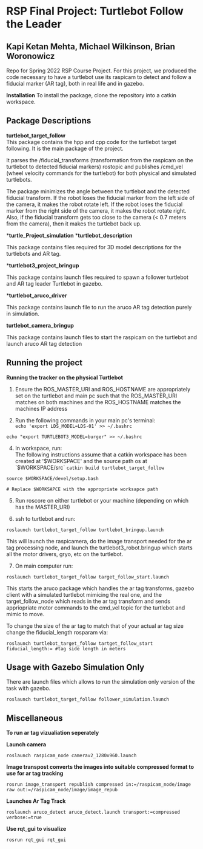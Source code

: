# RSP Final Project: Turtlebot Follow the Leader
Kapi Ketan Mehta, Michael Wilkinson, Brian Woronowicz
------------------------------------------------
Repo for Spring 2022 RSP Course Project.
For this project, we produced the code necessary to have a turtlebot use its raspicam to detect and follow a fiducial marker (AR tag), both in real life and in gazebo. 

__Installation__
To install the package, clone the repository into a catkin workspace.

__Package Descriptions__
------------------------------------------------
__turtlebot_target_follow__  
This package contains the hpp and cpp code for the turtlebot target following. It is the main package of the project.  
	
It parses the /fiducial_transforms (transformation from the raspicam on the turtlebot to detected fiducial markers) rostopic and publishes /cmd_vel (wheel velocity commands for the turtlebot) for both physical and simulated turtlebots.   
	
The package minimizes the angle between the turtlebot and the detected fiducial transform. If the robot loses the fiducial marker from the left side of the camera, it makes the robot rotate left. If the robot loses the fiducial marker from the right side of the camera, it makes the robot rotate right. Also, if the fiducial transform gets too close to the camera (< 0.7 meters from the camera), then it makes the turtlebot back up.  
	
	
*__turtle_Project_simulation__
 *__turtlebot_description__  

This package contains files required for 3D model descriptions for the turtlebots and AR tag.  
	
 *__turtlebot3_project_bringup__  

This package contains launch files required to spawn a follower turtlebot and AR tag leader Turtlebot in gazebo.  
	
 *__turtlebot_aruco_driver__  

This package contains launch file to run the aruco AR tag detection purely in simulation.  
	

__turtlebot_camera_bringup__  

This package contains launch files to start the raspicam on the turtlebot and launch aruco AR tag detection




__Running the project__
------------------------------------------------

__Running the tracker on the physical Turtlebot__
1. Ensure the ROS_MASTER_URI and ROS_HOSTNAME are appropriately set on the turtlebot and main pc such that the ROS_MASTER_URI matches on both machines and the ROS_HOSTNAME matches the machines IP address

2. Run the following commands in your main pc's terminal:  
```echo 'export LDS_MODEL=LDS-01' >> ~/.bashrc```
	
```echo "export TURTLEBOT3_MODEL=burger" >> ~/.bashrc```
	
4. In workspace, run:  
The following instructions assume that a catkin workspace has been created at '$WORKSPACE' and the source path os at `$WORKSPACE/src`
```catkin build turtlebot_target_follow```  
	
```
source $WORKSPACE/devel/setup.bash

# Replace $WORKSAPCE with the appropriate worksapce path
```

5.  Run roscore on either turtlebot or your machine (depending on which has the MASTER_URI)

6. ssh to turtlebot and run:  
	
```roslaunch turtlebot_target_follow turtlebot_bringup.launch```

This will launch the raspicamera, do the image transport needed for the ar tag processing node, and launch the turtlebot3_robot.bringup which starts all the motor drivers, gryo, etc on the turtlebot. 

7. On main computer run:  
	
```roslaunch turtlebot_target_follow target_follow_start.launch```

This starts the aruco package which handles the ar tag transforms, gazebo client with a simulated turtlebot mimicing the real one, and the target_follow_node which reads in the ar tag transform and sends appriopriate motor commands to the cmd_vel topic for the turtlebot and mimic to move.

To change the size of the ar tag to match that of your actual ar tag size change the fiducial_length rosparam via:  
	
```roslaunch turtlebot_target_follow tartget_follow_start fiducial_length:= #tag side length in meters```
  
__Usage with Gazebo Simulation Only__
-----------------------------------------------

There are launch files which allows to run the simulation only version of the task with gazebo.
	
```roslaunch turtlebot_target_follow follower_simulation.launch```

__Miscellaneous__
-----------------------------------------------

__To run ar tag vizualiation seperately__
	
__Launch camera__  
	
```roslaunch raspicam_node camerav2_1280x960.launch```

__Image transpost converts the images into suitable compressed format to use for ar tag tracking__
	
```rosrun image_transport republish compressed in:=/raspicam_node/image raw out:=/raspicam_node/image/image_repub```

__Launches Ar Tag Track__
	
```roslaunch aruco_detect aruco_detect.launch transport:=compressed verbose:=true```

__Use rqt_gui to visualize__
	
```rosrun rqt_gui rqt_gui```

